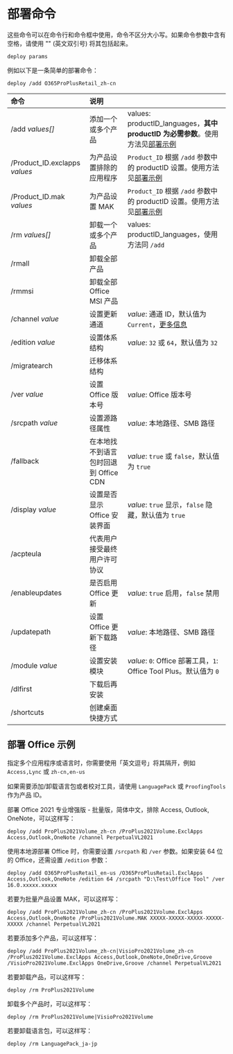 # 部署命令

这些命令可以在命令行和命令框中使用，命令不区分大小写。如果命令参数中含有空格，请使用 "" (英文双引号) 将其包括起来。

``` batch
deploy params
```

例如以下是一条简单的部署命令：

``` batch
deploy /add O365ProPlusRetail_zh-cn
```

| 命令 | 说明 |  |
| :-- | :-- | :-- |
| /add *values[]* | 添加一个或多个产品 | values: productID_languages，**其中 productID 为必需参数**。使用方法见[部署示例](deploy.md#部署-office-示例) |
| /Product_ID.exclapps *values* | 为产品设置排除的应用程序 | `Product_ID` 根据 `/add` 参数中的 productID 设置。使用方法见[部署示例](deploy.md#部署-office-示例) |
| /Product_ID.mak *values* | 为产品设置 MAK | `Product_ID` 根据 `/add` 参数中的 productID 设置。使用方法见[部署示例](deploy.md#部署-office-示例) |
| /rm *values[]* | 卸载一个或多个产品 | values: productID_languages，使用方法同 `/add` |
| /rmall | 卸载全部产品 |  |
| /rmmsi | 卸载全部 Office MSI 产品 |  |
| /channel *value* | 设置更新通道 | *value*: 通道 ID，默认值为 `Current`，[更多信息](/zh-cn/deploy/settings/basic.md#更新通道) |
| /edition *value* | 设置体系结构 | *value*: `32` 或 `64`，默认值为 `32` |
| /migratearch | 迁移体系结构 |  |
| /ver *value* | 设置 Office 版本号 | *value*: Office 版本号 |
| /srcpath *value* | 设置源路径属性 | *value*: 本地路径、SMB 路径 |
| /fallback | 在本地找不到语言包时回退到 Office CDN | *value*: `true` 或 `false`，默认值为 `true` |
| /display *value* | 设置是否显示 Office 安装界面 | *value*: `true` 显示，`false` 隐藏，默认值为 `true` |
| /acpteula | 代表用户接受最终用户许可协议 |  |
| /enableupdates | 是否启用 Office 更新 | *value*: `true` 启用，`false` 禁用 |
| /updatepath | 设置 Office 更新下载路径 | *value*: 本地路径、SMB 路径 |
| /module *value* | 设置安装模块 | *value*: `0`: Office 部署工具，`1`: Office Tool Plus。默认值为 `0` |
| /dlfirst | 下载后再安装 |  |
| /shortcuts | 创建桌面快捷方式 |  |

## 部署 Office 示例

指定多个应用程序或语言时，你需要使用「英文逗号」将其隔开，例如 `Access,Lync` 或 `zh-cn,en-us`

如果需要添加/卸载语言包或者校对工具，请使用 `LanguagePack` 或 `ProofingTools` 作为产品 ID。

部署 Office 2021 专业增强版 - 批量版，简体中文，排除 Access, Outlook, OneNote，可以这样写：

``` batch
deploy /add ProPlus2021Volume_zh-cn /ProPlus2021Volume.ExclApps Access,Outlook,OneNote /channel PerpetualVL2021
```

使用本地源部署 Office 时，你需要设置 `/srcpath` 和 `/ver` 参数。如果安装 64 位的 Office，还需设置 `/edition` 参数：

``` batch
deploy /add O365ProPlusRetail_en-us /O365ProPlusRetail.ExclApps Access,Outlook,OneNote /edition 64 /srcpath "D:\Test\Office Tool" /ver 16.0.xxxxx.xxxxx
```

若要为批量产品设置 MAK，可以这样写：

``` batch
deploy /add ProPlus2021Volume_zh-cn /ProPlus2021Volume.ExclApps Access,Outlook,OneNote /ProPlus2021Volume.MAK XXXXX-XXXXX-XXXXX-XXXXX-XXXXX /channel PerpetualVL2021
```

若要添加多个产品，可以这样写：

``` batch
deploy /add ProPlus2021Volume_zh-cn|VisioPro2021Volume_zh-cn /ProPlus2021Volume.ExclApps Access,Outlook,OneNote,OneDrive,Groove /VisioPro2021Volume.ExclApps OneDrive,Groove /channel PerpetualVL2021
```

若要卸载产品，可以这样写：

``` batch
deploy /rm ProPlus2021Volume
```

卸载多个产品时，可以这样写：

``` batch
deploy /rm ProPlus2021Volume|VisioPro2021Volume
```

若要卸载语言包，可以这样写：

``` batch
deploy /rm LanguagePack_ja-jp
```
